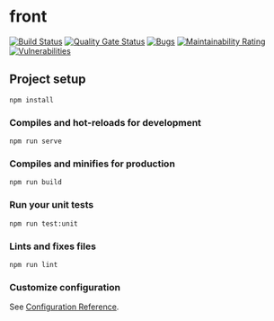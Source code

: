 # front

[![Build Status](https://travis-ci.com/bdronneau/istravayou-spa.svg?branch=master)](https://travis-ci.com/bdronneau/istravayou-spa)
[![Quality Gate Status](https://sonarcloud.io/api/project_badges/measure?project=bdronneau_istravayou-spa&metric=alert_status)](https://sonarcloud.io/dashboard?id=bdronneau_istravayou-spa) [![Bugs](https://sonarcloud.io/api/project_badges/measure?project=bdronneau_istravayou-spa&metric=bugs)](https://sonarcloud.io/dashboard?id=bdronneau_istravayou-spa) [![Maintainability Rating](https://sonarcloud.io/api/project_badges/measure?project=bdronneau_istravayou-spa&metric=sqale_rating)](https://sonarcloud.io/dashboard?id=bdronneau_istravayou-spa) [![Vulnerabilities](https://sonarcloud.io/api/project_badges/measure?project=bdronneau_istravayou-spa&metric=vulnerabilities)](https://sonarcloud.io/dashboard?id=bdronneau_istravayou-spa)

## Project setup
```
npm install
```

### Compiles and hot-reloads for development
```
npm run serve
```

### Compiles and minifies for production
```
npm run build
```

### Run your unit tests
```
npm run test:unit
```

### Lints and fixes files
```
npm run lint
```

### Customize configuration
See [Configuration Reference](https://cli.vuejs.org/config/).
